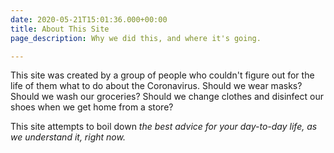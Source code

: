 ```yaml
---
date: 2020-05-21T15:01:36.000+00:00
title: About This Site
page_description: Why we did this, and where it's going.

---
```

This site was created by a group of people who couldn't figure out for the life of them what to do about the Coronavirus. Should we wear masks? Should we wash our groceries? Should we change clothes and disinfect our shoes when we get home from a store? 

This site attempts to boil down _the best advice for your day-to-day life, as we understand it, right now._